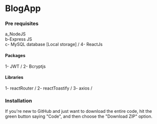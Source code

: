 # BlogApp

### Pre requisites
a_NodeJS  
b-Express JS <br/>
c- MySQL database [Local storage] /
4- ReactJs

#### Packages 
1- JWT /
2- Bcryptjs

#### Libraries
1- reactRouter /
2- reactToastify /
3- axios /

### Installation
If you're new to GitHub and just want to download the entire code, hit the green button saying "Code", and then choose the "Download ZIP" option.
